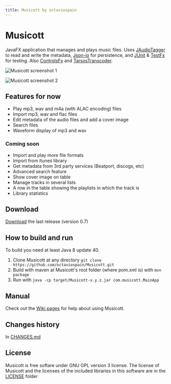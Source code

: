 ```yaml
---
title: Musicott by octaviospain
---
```

# Musicott
JavaFX application that manages and plays music files. Uses [JAudioTagger](https://bitbucket.org/ijabz/jaudiotagger "jAudioTagger") to read and write the metadata, [Json-io](https://github.com/jdereg/json-io "Json-io") for persistence, and [JUnit](https://github.com/junit-team/junit "JUnit") & [TestFx](https://github.com/TestFX/TestFX "TestFx") for testing. Also [ControlsFx](https://bitbucket.org/controlsfx/controlsfx/ "ControlsFx") and [TarsosTranscoder](https://github.com/JorenSix/TarsosTranscoder "TarsosTranscoder").

![Musicott screenshot 1](https://dl.dropboxusercontent.com/u/3596661/main.png)

![Musicott screenshot 2](https://dl.dropboxusercontent.com/u/3596661/main2.png)

## Features for now
* Play mp3, wav and m4a (with ALAC encoding) files
* Import mp3, wav and flac files
* Edit metadata of the audio files and add a cover image
* Search files
* Waveform display of mp3 and wav

### Coming soon
* Import and play more file formats
* Import from itunes library
* Get metadata from 3rd party services (Beatport, discogs, etc)
* Advanced search feature
* Show cover image on table
* Manage tracks in several lists
* A row in the table showing the playlists in which the track is
* Library statistics

## Download
[Download](https://github.com/octaviospain/Musicott/releases "Download") the last release (version 0.7)

## How to build and run
To build you need at least Java 8 update 40.
1. Clone Musicott at any directory `git clone https://github.com/octaviospain/Musicott.git`
2. Build with maven at Musicott's root folder (where pom.xml is) with `mvn package`
3. Run with `java -cp target/Musicott-x.y.z.jar com.musicott.MainApp`

## Manual
Check out the [Wiki pages](https://github.com/octaviospain/Musicott/wiki "Wiki") for help about using Musicott.

## Changes history
In [CHANGES.md](https://github.com/octaviospain/Musicott/tree/master/CHANGES.md "Changes")

## License
Musicott is free softare under GNU GPL version 3 license. The license of Musicott and the licenses of the included libraries in this software are in the [LICENSE](https://github.com/octaviospain/Musicott/tree/master/license "License") folder
